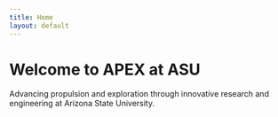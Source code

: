 ```yaml
---
title: Home
layout: default
---
```

# Welcome to APEX at ASU
Advancing propulsion and exploration through innovative research and engineering at Arizona State University.
